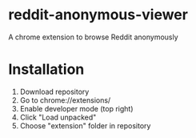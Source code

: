 # reddit-anonymous-viewer
A chrome extension to browse Reddit anonymously

# Installation
1. Download repository
2. Go to chrome://extensions/
3. Enable developer mode (top right)
4. Click "Load unpacked"
5. Choose "extension" folder in repository
